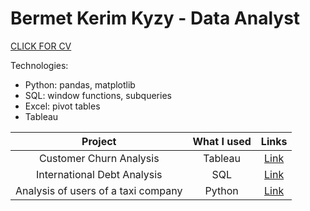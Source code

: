 # Bermet Kerim Kyzy - Data Analyst 

[CLICK FOR CV](https://drive.google.com/file/d/1XK6QxA0RN93WQOle4Kk8m5cELdz0XGZG/view?usp=sharing)

Technologies: 
- Python: pandas, matplotlib
- SQL: window functions, subqueries
- Excel: pivot tables
- Tableau 

| Project                      | What I used      | Links         | 
| :-----:                      | :---:            | :---:         |
| Customer Churn Analysis      | Tableau          | [Link](https://public.tableau.com/views/CustomerChurnAnalysis_16599531265640/CustomerChurnAnalysis_1?:language=en-US&:display_count=n&:origin=viz_share_link)|
| International Debt Analysis  | SQL              | [Link](https://github.com/bermetkerim/bermetkerim/blob/main/International_debt_analysis.ipynb)     |
| Analysis of users of a taxi company             | Python           | [Link](https://github.com/bermetkerim/bermetkerim/blob/main/Taxi_user_data_analysis_Pt3.py)      | 



